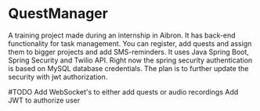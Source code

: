 # QuestManager
A training project made during an internship in Aibron. It has back-end functionality for task management. 
You can register, add quests and assign them to bigger projects and add SMS-reminders. It uses Java Spring Boot, Spring Security and Twilio API. 
Right now the spring security authentication is based on MySQL database credentials. The plan is to further update the security with jwt authorization.

#TODO
Add WebSocket's to either add quests or audio recordings
Add JWT to authorize user
